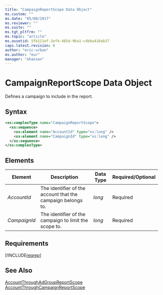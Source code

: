 ```yaml
---
title: "CampaignReportScope Data Object"
ms.custom: ""
ms.date: "05/08/2017"
ms.reviewer: ""
ms.suite: ""
ms.tgt_pltfrm: ""
ms.topic: "article"
ms.assetid: 5fb111ef-2ef4-465d-96a1-c4bba410ab37
caps.latest.revision: 6
author: "eric-urban"
ms.author: "eur"
manager: "ehansen"
---
```

# CampaignReportScope Data Object
Defines a campaign to include in the report.

## Syntax

```xml
<xs:complexType name="CampaignReportScope">
  <xs:sequence>
    <xs:element name="AccountId" type="xs:long" />
    <xs:element name="CampaignId" type="xs:long" />
  </xs:sequence>
</xs:complexType>
```

## <a name="elements"></a>Elements

|Element|Description|Data Type|Required/Optional|
|-----------|---------------|-------------|---------------------|
|*AccountId*|The identifier of the account that the campaign belongs to.|*long*|Required|
|*CampaignId*|The identifier of the campaign to limit the scope to.|*long*|Required|

## Requirements
[!INCLUDE[reqrep](../reporting-api/includes/reqrep.md)]
## See Also
[AccountThroughAdGroupReportScope](../reporting-api/accountthroughadgroupreportscope-data-object.md)  
[AccountThroughCampaignReportScope](../reporting-api/accountthroughcampaignreportscope-data-object.md)  

